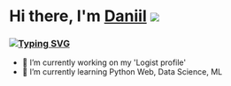 # Hi there, I'm [Daniil](https://github.com/piccol1ni/) ![](https://github.com/blackcater/blackcater/raw/main/images/Hi.gif)
### [![Typing SVG](https://readme-typing-svg.herokuapp.com?color=%2336BCF7&lines=Python+developer)](https://git.io/typing-svg)

- 🔭 I’m currently working on my 'Logist profile'
- 🌱 I’m currently learning Python Web, Data Science, ML
